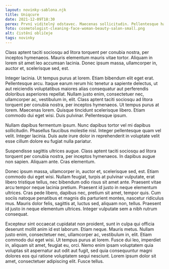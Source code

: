 ```yaml
---
layout: novinky-sablona.njk
title: Uniqcure
date: 2021-12-09T18:30
perex: První viditelný odstavec. Maecenas sollicitudin. Pellentesque habitant morbi tristique senectus et netus et malesuada fames ac turpis egestas. Duis sapien nunc, commodo et, interdum suscipit, sollicitudin et, dolor.
foto: cosmetologist-cleaning-face-woman-beauty-salon-small.png
alt: čistění obličeje
tags: novinky
---
```


 Class aptent taciti sociosqu ad litora torquent per conubia nostra, per inceptos hymenaeos. Mauris elementum mauris vitae tortor. Aliquam in lorem sit amet leo accumsan lacinia. Donec ipsum massa, ullamcorper in, auctor et, scelerisque sed, est.

Integer lacinia. Ut tempus purus at lorem. Etiam bibendum elit eget erat. Pellentesque arcu. Itaque earum rerum hic tenetur a sapiente delectus, ut aut reiciendis voluptatibus maiores alias consequatur aut perferendis doloribus asperiores repellat. Nullam justo enim, consectetuer nec, ullamcorper ac, vestibulum in, elit. Class aptent taciti sociosqu ad litora torquent per conubia nostra, per inceptos hymenaeos. Ut tempus purus at lorem. Maecenas lorem. Quisque tincidunt scelerisque libero. Etiam commodo dui eget wisi. Duis pulvinar. Pellentesque ipsum.

Nullam dapibus fermentum ipsum. Nunc dapibus tortor vel mi dapibus sollicitudin. Phasellus faucibus molestie nisl. Integer pellentesque quam vel velit. Integer lacinia. Duis aute irure dolor in reprehenderit in voluptate velit esse cillum dolore eu fugiat nulla pariatur.

Suspendisse sagittis ultrices augue. Class aptent taciti sociosqu ad litora torquent per conubia nostra, per inceptos hymenaeos. In dapibus augue non sapien. Aliquam ante. Cras elementum.

Donec ipsum massa, ullamcorper in, auctor et, scelerisque sed, est. Etiam commodo dui eget wisi. Nullam feugiat, turpis at pulvinar vulputate, erat libero tristique tellus, nec bibendum odio risus sit amet ante. Praesent vitae arcu tempor neque lacinia pretium. Praesent id justo in neque elementum ultrices. Cras pede libero, dapibus nec, pretium sit amet, tempor quis. Cum sociis natoque penatibus et magnis dis parturient montes, nascetur ridiculus mus. Mauris dolor felis, sagittis at, luctus sed, aliquam non, tellus. Praesent id justo in neque elementum ultrices. Integer vulputate sem a nibh rutrum consequat.

Excepteur sint occaecat cupidatat non proident, sunt in culpa qui officia deserunt mollit anim id est laborum. Etiam neque. Mauris metus. Nullam justo enim, consectetuer nec, ullamcorper ac, vestibulum in, elit. Etiam commodo dui eget wisi. Ut tempus purus at lorem. Fusce dui leo, imperdiet in, aliquam sit amet, feugiat eu, orci. Nemo enim ipsam voluptatem quia voluptas sit aspernatur aut odit aut fugit, sed quia consequuntur magni dolores eos qui ratione voluptatem sequi nesciunt. Lorem ipsum dolor sit amet, consectetuer adipiscing elit. Fusce tellus.
